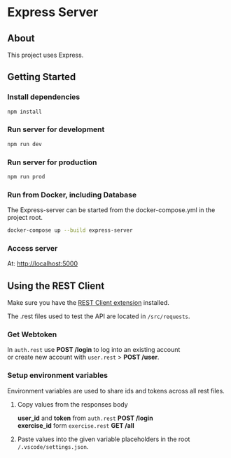 # Express Server

## About

This project uses Express.

## Getting Started

### Install dependencies

```bash
npm install
```

### Run server for development

```bash
npm run dev
```

### Run server for production

```bash
npm run prod
```

### Run from Docker, including Database

The Express-server can be started from the docker-compose.yml in the project root.

```bash
docker-compose up --build express-server
```

### Access server

At: <http://localhost:5000>

## Using the REST Client

Make sure you have the [REST Client extension](https://marketplace.visualstudio.com/items?itemName=humao.rest-client) installed.

The .rest files used to test the API are located in `/src/requests`.

### Get Webtoken

In `auth.rest` use **POST /login** to log into an existing account  
or create new account with `user.rest` > **POST /user**.

### Setup environment variables

Environment variables are used to share ids and tokens across all rest files.

1. Copy values from the responses body

    **user_id** and **token** from `auth.rest` **POST /login**  
    **exercise_id**           form `exercise.rest` **GET /all**

2. Paste values into the given variable placeholders in the root `/.vscode/settings.json`.
